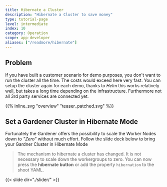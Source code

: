```yaml
---
title: Hibernate a Cluster
description: "Hibernate a Cluster to save money"
type: tutorial-page
level: intermediate
index: 10
category: Operation
scope: app-developer
aliases: ["/readmore/hibernate"]
---
```



## Problem
If you have built a customer scenario for demo purposes, you don't want to run the cluster all the time. The costs 
would exceed here very fast. You can setup the cluster again for each demo, thanks to *Helm* this works relatively well,
but takes a long time depending on the infrastructure. Furthermore not all 3rd party services are connected yet.


{{% inline_svg "overview" "teaser_patched.svg" %}}


## Set a Gardener Cluster in Hibernate Mode
Fortunately the Gardener offers the possibility to scale the Worker Nodes down to *"Zero"* without much effort.
Follow the slide deck below to bring your Gardner Cluster in Hibernate Mode


> The mechanism to hibernate a cluster has changed. It is not necessary to scale down the workergroups
> to zero. You can now press the **hibernate button** or add the property `hibernation` to the shoot YAML.
> 


{{< slide dir="./slider/" >}}

